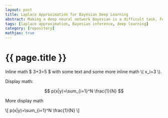 ```yaml
---
layout: post
title: Laplace Approximation for Bayesian Deep Learning
abstract: Making a deep neural network Bayesian is a difficult task. For my Masters' thesis I've been using Laplace Approximation to achieve this and developed a plug & play PyTorch implementation I would like to showcase in this post. Let's dive in!
tags: [laplace approximation, Bayesian inference, deep learning]
category: [repository]
mathjax: true
---
```


# {{ page.title }}

Inline math $ 3+3=5 $ with some text and some more inline math \\( x_i=3 \\). 

Display math:

$$
p(x|y)=\sum_{i=1}^N \frac{1}{N}
$$ 

More display math

\\[
p(x|y)=\sum_{i=1}^N \frac{1}{N}
\\]

